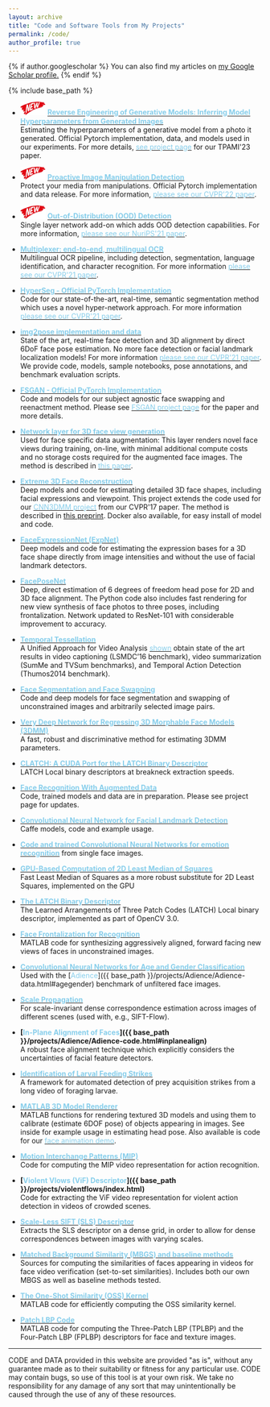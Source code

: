 ```yaml
---
layout: archive
title: "Code and Software Tools from My Projects"
permalink: /code/
author_profile: true
---
```


{% if author.googlescholar %}
  You can also find my articles on <u><a href="{{author.googlescholar}}">my Google Scholar profile</a>.</u>
{% endif %}

{% include base_path %}
* <img src='../images/New - Icon.jpg' width='50'> **[<font color="SkyBlue">Reverse Engineering of Generative Models: Inferring Model Hyperparameters from Generated Images</font>](https://github.com/vishal3477/Reverse_Engineering_GMs)**<br/> Estimating the hyperparameters of a generative model from a photo it generated. Official Pytorch implementation, data, and models used in our experiments. For more details, [<font color="SkyBlue">see project page</font>](https://talhassner.github.io/home/publication/2023_TPAMI_2) for our TPAMI'23 paper.


* <img src='../images/New - Icon.jpg' width='50'> **[<font color="SkyBlue">Proactive Image Manipulation Detection</font>](https://github.com/vishal3477/proactive_IMD)**<br/> Protect your media from manipulations. Official Pytorch implementation and data release. For more information, [<font color="SkyBlue">please see our CVPR'22 paper</font>](https://talhassner.github.io/home/publication/2022_CVPR_1).


* <img src='../images/New - Icon.jpg' width='50'> **[<font color="SkyBlue">Out-of-Distribution (OOD) Detection</font>](https://github.com/kobybibas/pnml_ood_detection)**<br/> Single layer network add-on which adds OOD detection capabilities. For more information, [<font color="SkyBlue">please see our NuriPS'21 paper</font>](https://arxiv.org/abs/2110.09246).


* **[<font color="SkyBlue">Multiplexer: end-to-end, multilingual OCR</font>](https://github.com/facebookresearch/MultiplexedOCR)**<br/>
Multilingual OCR pipeline, including detection, segmentation, language identification, and character recognition. For more information [<font color="SkyBlue">please see our CVPR'21 paper</font>](https://arxiv.org/abs/2103.15992).


* **[<font color="SkyBlue">HyperSeg - Official PyTorch Implementation</font>](https://github.com/YuvalNirkin/hyperseg)**<br/>
Code for our state-of-the-art, real-time, semantic segmentation method which uses a novel hyper-network approach. For more information [<font color="SkyBlue">please see our CVPR'21 paper</font>](https://arxiv.org/abs/2012.11582).


* **[<font color="SkyBlue">img2pose implementation and data</font>](https://github.com/vitoralbiero/img2pose)**<br/>
State of the art, real-time face detection and 3D alignment by direct 6DoF face pose estimation. No more face detection or facial landmark localization models! For more information [<font color="SkyBlue">please see our CVPR'21 paper</font>](https://arxiv.org/abs/2012.07791). We provide code, models, sample notebooks, pose annotations, and benchmark evaluation scripts.


* **[<font color="SkyBlue">FSGAN - Official PyTorch Implementation</font>](https://github.com/YuvalNirkin/fsgan)**<br/>
Code and models for our subject agnostic face swapping and reenactment method. Please see [<font color="SkyBlue">FSGAN project page</font>](https://talhassner.github.io/home/publication/2019_ICCV_2) for the paper and more details.

* **[<font color="SkyBlue">Network layer for 3D face view generation</font>](https://github.com/iacopomasi/face_specific_augm/tree/master/cow_data_layer)**<br/>
Used for face specific data augmentation: This layer renders novel face views during training, on-line, with minimal additional compute costs and no storage costs required for the augmented face images. The method is described in [<font color="SkyBlue">this paper</font>](../publication/2019_IJCV_2).


* **[<font color="SkyBlue">Extreme 3D Face Reconstruction</font>](https://github.com/anhttran/extreme_3d_faces)**<br/>
Deep models and code for estimating detailed 3D face shapes, including facial expressions and viewpoint. This project extends the code used for our [<font color="SkyBlue">CNN3DMM project</font>](../publication/2017_CVPR) from our CVPR'17 paper. The method is described in [this preprint](https://arxiv.org/abs/1712.05083). Docker also available, for easy install of model and code.

* **[<font color="SkyBlue">FaceExpressionNet (ExpNet)</font>](https://github.com/fengju514/Expression-Net)**<br/>
Deep models and code for estimating the expression bases for a 3D face shape directly from image intensities and without the use of facial landmark detectors.

* [<font color="SkyBlue"><b>FacePoseNet</b></font>](https://github.com/fengju514/Face-Pose-Net)<br/>
Deep, direct estimation of 6 degrees of freedom head pose for 2D and 3D face alignment. The Python code also includes fast rendering for new view synthesis of face photos to three poses, including frontalization. Network updated to ResNet-101 with considerable improvement to accuracy.

* **[<font color="SkyBlue">Temporal Tessellation</font>](https://github.com/dot27/temporal-tessellation)**<br/>
A Unified Approach for Video Analysis [<font color="SkyBlue">shown</font>](https://arxiv.org/abs/1612.06950) obtain state of the art results in video captioning (LSMDC’16 benchmark), video summarization (SumMe and TVSum benchmarks), and Temporal Action Detection (Thumos2014 benchmark).

* **[<font color="SkyBlue">Face Segmentation and Face Swapping</font>](../publication/2018_FG_1)**<br/>
Code and deep models for face segmentation and swapping of unconstrained images and arbitrarily selected image pairs.

* **[<font color="SkyBlue">Very Deep Network for Regressing 3D Morphable Face Models (3DMM)</font>](../publication/2017_CVPR)**<br/>
A fast, robust and discriminative method for estimating 3DMM parameters.

* **[<font color="SkyBlue">CLATCH: A CUDA Port for the LATCH Binary Descriptor</font>](../publication/2016_WACV_2)**<br/>
LATCH Local binary descriptors at breakneck extraction speeds.

* **[<font color="SkyBlue">Face Recognition With Augmented Data</font>](../publication/2016_ECCV_1)**<br/>
Code, trained models and data are in preparation. Please see project page for updates.

* **[<font color="SkyBlue">Convolutional Neural Network for Facial Landmark Detection</font>](../publication/2017_TPAMI_2)**<br/>
Caffe models, code and example usage.

* **[<font color="SkyBlue">Code and trained Convolutional Neural Networks for emotion recognition</font>](../publication/2015_ICMI)** from single face images.

* **[<font color="SkyBlue">GPU-Based Computation of 2D Least Median of Squares</font>](https://github.com/ligaripash/CudaLMS2D)**<br/>
Fast Least Median of Squares as a more robust substitute for 2D Least Squares, implemented on the GPU

* **[<font color="SkyBlue">The LATCH Binary Descriptor</font>](../publication/2016_WACV_2)**<br/>
The Learned Arrangements of Three Patch Codes (LATCH) Local binary descriptor, implemented as part of OpenCV 3.0.

* **[<font color="SkyBlue">Face Frontalization for Recognition</font>](../publication/2015_CVPR_1)**<br/>
MATLAB code for synthesizing aggressively aligned, forward facing new views of faces in unconstrained images.

* **[<font color="SkyBlue">Convolutional Neural Networks for Age and Gender Classification</font>](../publication/2015_CVPR)**<br/>
Used with the [<font color="SkyBlue">Adience</font>]({{ base_path }}/projects/Adience/Adience-data.html#agegender) benchmark of unfiltered face images.

* **[<font color="SkyBlue">Scale Propagation</font>](../publication/2016_TPAMI)**<br/>
For scale-invariant dense correspondence estimation across images of different scenes (used with, e.g., SIFT-Flow).

* **[<font color="SkyBlue">In-Plane Alignment of Faces</font>]({{ base_path }}/projects/Adience/Adience-code.html#inplanealign)**<br/>
A robust face alignment technique which explicitly considers the uncertainties of facial feature detectors.

* **[<font color="SkyBlue">Identification of Larval Feeding Strikes</font>](https://github.com/EyalShamur/Identification-of-Larval-feeding-strikes)**<br/>
A framework for automated detection of prey acquisition strikes from a long video of foraging larvae.

* **[<font color="SkyBlue">MATLAB 3D Model Renderer</font>](../publication/2014_MVAP)**<br/>
MATLAB functions for rendering textured 3D models and using them to calibrate (estimate 6DOF pose) of objects appearing in images. See inside for example usage in estimating head pose. Also available is code for our [<font color="SkyBlue">face animation demo</font>](https://github.com/eshtivi/Poses).

* **[<font color="SkyBlue">Motion Interchange Patterns (MIP)</font>](../publication/2012_ECCV)**<br/>
Code for computing the MIP video representation for action recognition.

* **[<font color="SkyBlue">Violent Vlows (ViF) Descriptor</font>]({{ base_path }}/projects/violentflows/index.html)**<br/>
Code for extracting the ViF video representation for violent action detection in videos of crowded scenes.

* **[<font color="SkyBlue">Scale-Less SIFT (SLS) Descriptor</font>](../publication/2017_TPAMI)**<br/>
Extracts the SLS descriptor on a dense grid, in order to allow for dense correspondences between images with varying scales.

* **[<font color="SkyBlue">Matched Background Similarity (MBGS) and baseline methods</font>](http://www.cs.tau.ac.il/~wolf/ytfaces/)**<br/>
Sources for computing the similarities of faces appearing in videos for face video verification (set-to-set similarities). Includes both our own MBGS as well as baseline methods tested.

* **[<font color="SkyBlue">The One-Shot Similarity (OSS) Kernel</font>](../publication/2009_ICCV)**<br/>
MATLAB code for efficiently computing the OSS similarity kernel.

* **[<font color="SkyBlue">Patch LBP Code</font>](../publication/2008_ECCV)**<br/>
MATLAB code for computing the Three-Patch LBP (TPLBP) and the Four-Patch LBP (FPLBP) descriptors for face and texture images.





---
CODE and DATA provided in this website are provided "as is", without any guarantee made as to their suitability or fitness for any particular use. CODE may contain bugs, so use of this tool is at your own risk. We take no responsibility for any damage of any sort that may unintentionally be caused through the use of any of these resources.
